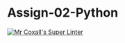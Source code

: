 # Assign-02-Python
[![Mr Coxall's Super Linter](https://github.com/ICS3U-Programming-NathanA/Assign-02-Python/workflows/Mr%20Coxall's%20Super%20Linter/badge.svg)](https://github.com/ICS3U-Programming-NathanA/Assign-02-Python/actions/)
